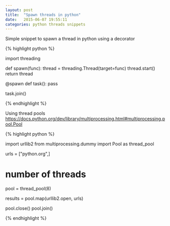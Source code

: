 ```yaml
---
layout: post
title:  "Spawn threads in python"
date:   2015-06-07 19:55:11
categories: python threads snippets
---
```

Simple snippet to spawn a thread in python using a decorator

{% highlight python %}

import threading

def spawn(func):
    thread = threading.Thread(target=func)
    thread.start()
    return thread

@spawn
def task():
    pass

task.join()

{% endhighlight %}


Using thread pools https://docs.python.org/dev/library/multiprocessing.html#multiprocessing.pool.Pool

{% highlight python %}

import urllib2
from multiprocessing.dummy import Pool as thread_pool


urls = ["python.org",]

# number of threads
pool = thread_pool(8)

results = pool.map(urllib2.open, urls)

pool.close() pool.join()

{% endhighlight %}
